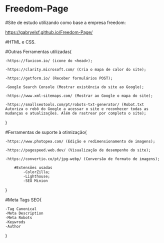 # Freedom-Page
#Site de estudo utilizando como base a empresa freedom:

https://gabryelxf.github.io/Freedom-Page/

#HTML e CSS.




#Outras Ferramentas utilizadas{

    -https://favicon.io/ (icone do <head>);
  
    -https://clarity.microsoft.com/ (Cria o mapa de calor do site);
  
    -https://getform.io/ (Receber formulários POST);

    -Google Search Console (Mostrar existência do site ao Google);

    -https://www.xml-sitemaps.com/ (Mostrar ao Google o mapa do site);

    -https://smallseotools.com/pt/robots-txt-generator/ (Robot.txt Autoriza o robô do Google a acessar o site e reconhecer todas as mudanças e atualizações. Além de rastrear por completo o site);

}

#Ferramentas de suporte à otimização{

    -https://www.photopea.com/ (Edição e redimensionamento de imagens);

    -https://pagespeed.web.dev/ (Visualização de desempenho do site);

    -https://convertio.co/pt/jpg-webp/ (Conversão de formato de imagens);
    
        #Extensões usadas
            -ColorZilla; 
            -Lighthouse;
            -SEO Minion

}


#Meta Tags SEO{

    -Tag Canonical
    -Meta Description
    -Meta Robots
    -Keywrods
    -Author

}
